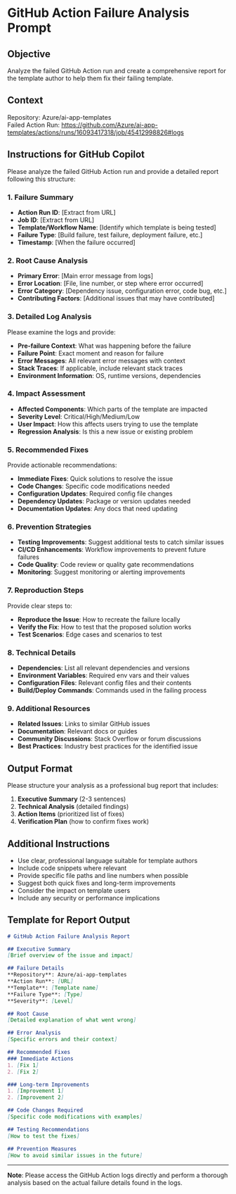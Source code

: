 # GitHub Action Failure Analysis Prompt

## Objective

Analyze the failed GitHub Action run and create a comprehensive report for the template author to help them fix their failing template.

## Context

Repository: Azure/ai-app-templates  
Failed Action Run: <https://github.com/Azure/ai-app-templates/actions/runs/16093417318/job/45412998826#logs>

## Instructions for GitHub Copilot

Please analyze the failed GitHub Action run and provide a detailed report following this structure:

### 1. Failure Summary

- **Action Run ID**: [Extract from URL]
- **Job ID**: [Extract from URL]
- **Template/Workflow Name**: [Identify which template is being tested]
- **Failure Type**: [Build failure, test failure, deployment failure, etc.]
- **Timestamp**: [When the failure occurred]

### 2. Root Cause Analysis

- **Primary Error**: [Main error message from logs]
- **Error Location**: [File, line number, or step where error occurred]
- **Error Category**: [Dependency issue, configuration error, code bug, etc.]
- **Contributing Factors**: [Additional issues that may have contributed]

### 3. Detailed Log Analysis

Please examine the logs and provide:

- **Pre-failure Context**: What was happening before the failure
- **Failure Point**: Exact moment and reason for failure
- **Error Messages**: All relevant error messages with context
- **Stack Traces**: If applicable, include relevant stack traces
- **Environment Information**: OS, runtime versions, dependencies

### 4. Impact Assessment

- **Affected Components**: Which parts of the template are impacted
- **Severity Level**: Critical/High/Medium/Low
- **User Impact**: How this affects users trying to use the template
- **Regression Analysis**: Is this a new issue or existing problem

### 5. Recommended Fixes

Provide actionable recommendations:

- **Immediate Fixes**: Quick solutions to resolve the issue
- **Code Changes**: Specific code modifications needed
- **Configuration Updates**: Required config file changes
- **Dependency Updates**: Package or version updates needed
- **Documentation Updates**: Any docs that need updating

### 6. Prevention Strategies

- **Testing Improvements**: Suggest additional tests to catch similar issues
- **CI/CD Enhancements**: Workflow improvements to prevent future failures
- **Code Quality**: Code review or quality gate recommendations
- **Monitoring**: Suggest monitoring or alerting improvements

### 7. Reproduction Steps

Provide clear steps to:

- **Reproduce the Issue**: How to recreate the failure locally
- **Verify the Fix**: How to test that the proposed solution works
- **Test Scenarios**: Edge cases and scenarios to test

### 8. Technical Details

- **Dependencies**: List all relevant dependencies and versions
- **Environment Variables**: Required env vars and their values
- **Configuration Files**: Relevant config files and their contents
- **Build/Deploy Commands**: Commands used in the failing process

### 9. Additional Resources

- **Related Issues**: Links to similar GitHub issues
- **Documentation**: Relevant docs or guides
- **Community Discussions**: Stack Overflow or forum discussions
- **Best Practices**: Industry best practices for the identified issue

## Output Format

Please structure your analysis as a professional bug report that includes:

1. **Executive Summary** (2-3 sentences)
2. **Technical Analysis** (detailed findings)
3. **Action Items** (prioritized list of fixes)
4. **Verification Plan** (how to confirm fixes work)

## Additional Instructions

- Use clear, professional language suitable for template authors
- Include code snippets where relevant
- Provide specific file paths and line numbers when possible
- Suggest both quick fixes and long-term improvements
- Consider the impact on template users
- Include any security or performance implications

## Template for Report Output

```markdown
# GitHub Action Failure Analysis Report

## Executive Summary
[Brief overview of the issue and impact]

## Failure Details
**Repository**: Azure/ai-app-templates
**Action Run**: [URL]
**Template**: [Template name]
**Failure Type**: [Type]
**Severity**: [Level]

## Root Cause
[Detailed explanation of what went wrong]

## Error Analysis
[Specific errors and their context]

## Recommended Fixes
### Immediate Actions
1. [Fix 1]
2. [Fix 2]

### Long-term Improvements
1. [Improvement 1]
2. [Improvement 2]

## Code Changes Required
[Specific code modifications with examples]

## Testing Recommendations
[How to test the fixes]

## Prevention Measures
[How to avoid similar issues in the future]
```

---

**Note**: Please access the GitHub Action logs directly and perform a thorough analysis based on the actual failure details found in the logs.

